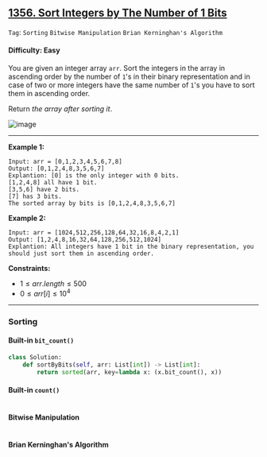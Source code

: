 ## [1356. Sort Integers by The Number of 1 Bits](https://leetcode.com/problems/sort-integers-by-the-number-of-1-bits)

```Tag```: ```Sorting``` ```Bitwise Manipulation``` ```Brian Kerninghan's Algorithm```

#### Difficulty: Easy

You are given an integer array ```arr```. Sort the integers in the array in ascending order by the number of ```1```'s in their binary representation and in case of two or more integers have the same number of ```1```'s you have to sort them in ascending order.

Return _the array after sorting it_.

![image](https://github.com/quananhle/Python/assets/35042430/3e168fbb-5e70-42c6-89c8-f6d539c719cd)

---

__Example 1:__
```
Input: arr = [0,1,2,3,4,5,6,7,8]
Output: [0,1,2,4,8,3,5,6,7]
Explantion: [0] is the only integer with 0 bits.
[1,2,4,8] all have 1 bit.
[3,5,6] have 2 bits.
[7] has 3 bits.
The sorted array by bits is [0,1,2,4,8,3,5,6,7]
```

__Example 2:__
```
Input: arr = [1024,512,256,128,64,32,16,8,4,2,1]
Output: [1,2,4,8,16,32,64,128,256,512,1024]
Explantion: All integers have 1 bit in the binary representation, you should just sort them in ascending order.
```

__Constraints:__

- $1 \le arr.length \le 500$
- $0 \le arr[i] \le 10^4$

---

### Sorting

#### Built-in ```bit_count()```

```Python
class Solution:
    def sortByBits(self, arr: List[int]) -> List[int]:
        return sorted(arr, key=lambda x: (x.bit_count(), x))
```

#### Built-in ```count()```

```Python

```

#### Bitwise Manipulation

```Python

```

#### Brian Kerninghan's Algorithm

```Python

```

